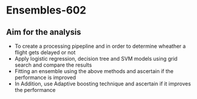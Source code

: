 # Ensembles-602


## Aim for the analysis

- To create a processing pipepline and in order to determine wheather a flight gets delayed or not
- Apply logistic regression, decision tree and SVM models using grid search and compare the results
- Fitting an ensemble using the above methods and ascertain if the performance is improved
- In Addition, use Adaptive boosting technique and ascertain if it improves the performance
